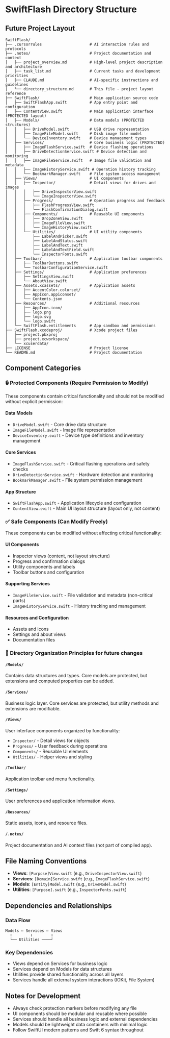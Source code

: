 # SwiftFlash Directory Structure

## Future Project Layout

```
SwiftFlash/
├── .cursorrules                     # AI interaction rules and protocols
├── .notes/                          # Project documentation and context
│   ├── project_overview.md          # High-level project description and architecture
│   ├── task_list.md                 # Current tasks and development priorities
│   ├── CLAUDE.md                    # AI-specific instructions and guidelines
│   └── directory_structure.md       # This file - project layout reference
├── SwiftFlash/                      # Main application source code
│   ├── SwiftFlashApp.swift          # App entry point and configuration
│   ├── ContentView.swift            # Main application interface (PROTECTED layout)
│   ├── Models/                      # Data models (PROTECTED structures)
│   │   ├── DriveModel.swift         # USB drive representation
│   │   ├── ImageFileModel.swift     # Disk image file model
│   │   └── DeviceInventory.swift    # Device management types
│   ├── Services/                    # Core business logic (PROTECTED)
│   │   ├── ImageFlashService.swift  # Device flashing operations
│   │   ├── DriveDetectionService.swift # Device detection and monitoring
│   │   ├── ImageFileService.swift   # Image file validation and metadata
│   │   ├── ImageHistoryService.swift # Operation history tracking
│   │   └── BookmarkManager.swift    # File system access management
│   ├── Views/                       # UI components
│   │   ├── Inspector/               # Detail views for drives and images
│   │   │   ├── DriveInspectorView.swift
│   │   │   └── ImageInspectorView.swift
│   │   ├── Progress/                # Operation progress and feedback
│   │   │   ├── FlashProgressView.swift
│   │   │   └── FlashConfirmationDialog.swift
│   │   ├── Components/              # Reusable UI components
│   │   │   ├── DropZoneView.swift
│   │   │   ├── ImageFileView.swift
│   │   │   └── ImageHistoryView.swift
│   │   └── Utilities/               # UI utility components
│   │       ├── LabelAndPicker.swift
│   │       ├── LabelAndStatus.swift
│   │       ├── LabelAndText.swift
│   │       ├── LabelAndTextField.swift
│   │       └── InspectorFonts.swift
│   ├── Toolbar/                     # Application toolbar components
│   │   ├── ToolbarButtons.swift
│   │   └── ToolbarConfigurationService.swift
│   ├── Settings/                    # Application preferences
│   │   ├── SettingsView.swift
│   │   └── AboutView.swift
│   ├── Assets.xcassets/             # Application assets
│   │   ├── AccentColor.colorset/
│   │   ├── AppIcon.appiconset/
│   │   └── Contents.json
│   ├── Resources/                   # Additional resources
│   │   ├── AppIcon.icon/
│   │   ├── logo.png
│   │   ├── logo.svg
│   │   └── logo.swift
│   └── SwiftFlash.entitlements      # App sandbox and permissions
├── SwiftFlash.xcodeproj/            # Xcode project files
│   ├── project.pbxproj
│   ├── project.xcworkspace/
│   └── xcuserdata/
├── LICENSE                          # Project license
└── README.md                        # Project documentation
```

## Component Categories

### 🔒 Protected Components (Require Permission to Modify)
These components contain critical functionality and should not be modified without explicit permission:

#### Data Models
- `DriveModel.swift` - Core drive data structure
- `ImageFileModel.swift` - Image file representation
- `DeviceInventory.swift` - Device type definitions and inventory management

#### Core Services  
- `ImageFlashService.swift` - Critical flashing operations and safety checks
- `DriveDetectionService.swift` - Hardware detection and monitoring
- `BookmarkManager.swift` - File system permission management

#### App Structure
- `SwiftFlashApp.swift` - Application lifecycle and configuration
- `ContentView.swift` - Main UI layout structure (layout only, not content)

### ✅ Safe Components (Can Modify Freely)
These components can be modified without affecting critical functionality:

#### UI Components
- Inspector views (content, not layout structure)
- Progress and confirmation dialogs
- Utility components and labels
- Toolbar buttons and configuration

#### Supporting Services
- `ImageFileService.swift` - File validation and metadata (non-critical parts)
- `ImageHistoryService.swift` - History tracking and management

#### Resources and Configuration
- Assets and icons
- Settings and about views
- Documentation files

### 📁 Directory Organization Principles for future changes

#### `/Models/`
Contains data structures and types. Core models are protected, but extensions and computed properties can be added.

#### `/Services/`
Business logic layer. Core services are protected, but utility methods and extensions are modifiable.

#### `/Views/`
User interface components organized by functionality:
- `Inspector/` - Detail views for objects
- `Progress/` - User feedback during operations  
- `Components/` - Reusable UI elements
- `Utilities/` - Helper views and styling

#### `/Toolbar/`
Application toolbar and menu functionality.

#### `/Settings/`
User preferences and application information views.

#### `/Resources/`
Static assets, icons, and resource files.

#### `/.notes/`
Project documentation and AI context files (not part of compiled app).

## File Naming Conventions

- **Views**: `[Purpose]View.swift` (e.g., `DriveInspectorView.swift`)
- **Services**: `[Domain]Service.swift` (e.g., `ImageFlashService.swift`)
- **Models**: `[Entity]Model.swift` (e.g., `DriveModel.swift`)
- **Utilities**: `[Purpose].swift` (e.g., `InspectorFonts.swift`)

## Dependencies and Relationships

### Data Flow
```
Models ← Services ← Views
  ↑        ↑        ↑
  └── Utilities ────┘
```

### Key Dependencies
- Views depend on Services for business logic
- Services depend on Models for data structures  
- Utilities provide shared functionality across all layers
- Services handle all external system interactions (IOKit, File System)

## Notes for Development

- Always check protection markers before modifying any file
- UI components should be modular and reusable where possible
- Services should handle all business logic and external dependencies
- Models should be lightweight data containers with minimal logic
- Follow SwiftUI modern patterns and Swift 6 syntax throughout
